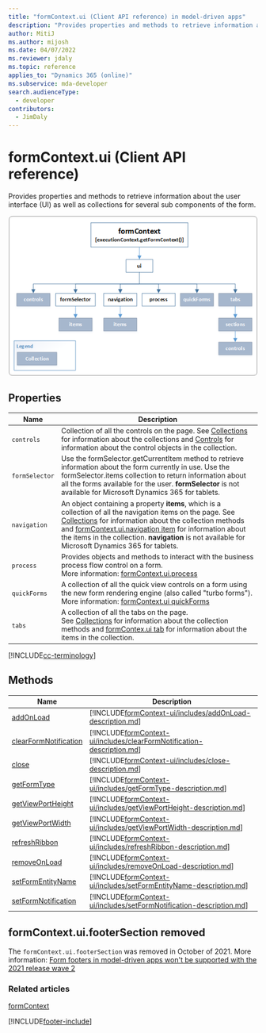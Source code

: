 ```yaml
---
title: "formContext.ui (Client API reference) in model-driven apps"
description: "Provides properties and methods to retrieve information about the user interface (UI) as well as collections for several sub components of the form."
author: MitiJ
ms.author: mijosh
ms.date: 04/07/2022
ms.reviewer: jdaly
ms.topic: reference
applies_to: "Dynamics 365 (online)"
ms.subservice: mda-developer
search.audienceType: 
  - developer
contributors:
  - JimDaly
---
```

# formContext.ui (Client API reference)

Provides properties and methods to retrieve information about the user interface (UI) as well as collections for several sub components of the form.

![formContext UI object model.](../../media/ClientAPI-formContext-ui-Model.png)

## Properties

|Name|Description|
|--|--|
|`controls`|Collection of all the controls on the page. See [Collections](collections.md) for information about the collections and [Controls](controls.md) for information about the control objects in the collection.|
|`formSelector`|Use the formSelector.getCurrentItem method to retrieve information about the form currently in use. Use the formSelector.items collection to return information about all the forms available for the user. **formSelector** is not available for Microsoft Dynamics 365 for tablets.|
|`navigation`|An object containing a property **items**, which is a collection of all the navigation items on the page. See [Collections](collections.md) for information about the collection methods and [formContext.ui.navigation item](formContext-ui-navigation.md) for information about the items in the collection. **navigation** is not available for Microsoft Dynamics 365 for tablets.|
|`process`|Provides objects and methods to interact with the business process flow control on a form.<br/>More information: [formContext.ui.process](formContext-ui-process.md)|
|`quickForms`|A collection of all the quick view controls on a form using the new form rendering engine (also called "turbo forms").<br/>More information: [formContext.ui quickForms](formContext-ui-quickforms.md)|
|`tabs`|A collection of all the tabs on the page.<br/>See [Collections](collections.md) for information about the collection methods and [formContex.ui tab](formContext-ui-tabs.md)  for information about the items in the collection.|

[!INCLUDE[cc-terminology](../../../data-platform/includes/cc-terminology.md)]

## Methods 

|Name|Description|
|--|--|
|[addOnLoad](formContext-ui/addOnload.md)|[!INCLUDE[formContext-ui/includes/addOnLoad-description.md](formContext-ui/includes/addOnLoad-description.md)]|
|[clearFormNotification](formContext-ui/clearFormNotification.md)|[!INCLUDE[formContext-ui/includes/clearFormNotification-description.md](formContext-ui/includes/clearFormNotification-description.md)]|
|[close](formContext-ui/close.md)|[!INCLUDE[formContext-ui/includes/close-description.md](formContext-ui/includes/close-description.md)]|
|[getFormType](formContext-ui/getFormType.md)|[!INCLUDE[formContext-ui/includes/getFormType-description.md](formContext-ui/includes/getFormType-description.md)]|
|[getViewPortHeight](formContext-ui/getViewPortHeight.md)|[!INCLUDE[formContext-ui/includes/getViewPortHeight-description.md](formContext-ui/includes/getViewPortHeight-description.md)]|
|[getViewPortWidth](formContext-ui/getViewPortWidth.md)|[!INCLUDE[formContext-ui/includes/getViewPortWidth-description.md](formContext-ui/includes/getViewPortWidth-description.md)]|
|[refreshRibbon](formContext-ui/refreshRibbon.md)|[!INCLUDE[formContext-ui/includes/refreshRibbon-description.md](formContext-ui/includes/refreshRibbon-description.md)]|
|[removeOnLoad](formContext-ui/removeOnLoad.md)|[!INCLUDE[formContext-ui/includes/removeOnLoad-description.md](formContext-ui/includes/removeOnLoad-description.md)]|
|[setFormEntityName](formContext-ui/setFormEntityName.md)|[!INCLUDE[formContext-ui/includes/setFormEntityName-description.md](formContext-ui/includes/setFormEntityName-description.md)]|
|[setFormNotification](formContext-ui/setFormNotification.md)|[!INCLUDE[formContext-ui/includes/setFormNotification-description.md](formContext-ui/includes/setFormNotification-description.md)]|


## formContext.ui.footerSection removed

The `formContext.ui.footerSection` was removed in October of 2021. More information: [Form footers in model-driven apps won't be supported with the 2021 release wave 2](/power-platform/important-changes-coming#form-footers-in-model-driven-apps-wont-be-supported-with-the-2021-release-wave-2)

### Related articles

[formContext](../clientapi-form-context.md)

[!INCLUDE[footer-include](../../../../includes/footer-banner.md)]
